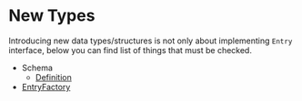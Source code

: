 # New Types

Introducing new data types/structures is not only about implementing `Entry`
interface, below you can find list of things that must be checked.

* Schema 
  * [Definition](../src/Flow/ETL/Row/Schema/Definition.php)
* [EntryFactory](../src/Flow/ETL/Row/Factory/EntryFactory.php)
